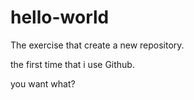 # hello-world
The exercise that create a new repository.

the first time that i use Github.

you want what?
